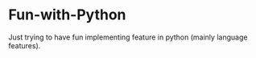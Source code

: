 # Fun-with-Python
Just trying to have fun implementing feature in python (mainly language features).
